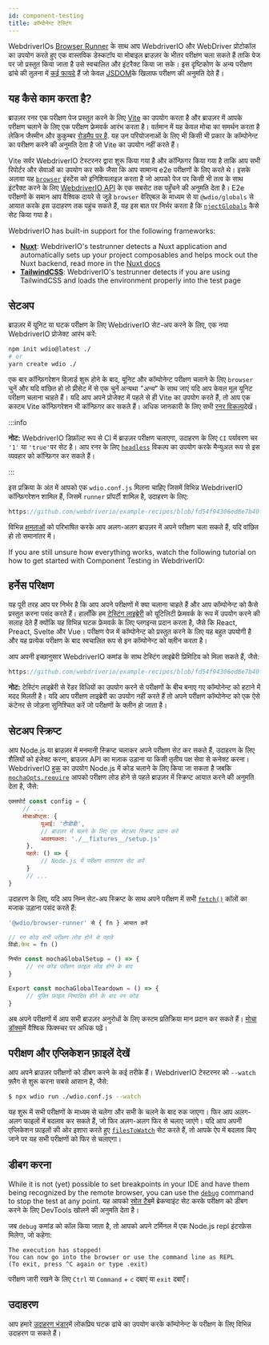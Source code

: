 ```yaml
---
id: component-testing
title: कॉम्पोनेन्ट टेस्टिंग
---
```


WebdriverIOs [Browser Runner](/docs/runner#browser-runner) के साथ आप WebdriverIO और WebDriver प्रोटोकॉल का उपयोग करते हुए एक वास्तविक डेस्कटॉप या मोबाइल ब्राउज़र के भीतर परीक्षण चला सकते हैं ताकि पेज पर जो प्रस्तुत किया जाता है उसे स्वचालित और इंटरैक्ट किया जा सके। इस दृष्टिकोण के अन्य परीक्षण ढांचे की तुलना में [कई फायदे](/docs/runner#browser-runner) हैं जो केवल [JSDOM](https://www.npmjs.com/package/jsdom)के खिलाफ परीक्षण की अनुमति देते हैं।

## यह कैसे काम करता है?

ब्राउज़र रनर एक परीक्षण पेज प्रस्तुत करने के लिए [Vite](https://vitejs.dev/) का उपयोग करता है और ब्राउज़र में आपके परीक्षण चलाने के लिए एक परीक्षण फ्रेमवर्क आरंभ करता है। वर्तमान में यह केवल मोचा का समर्थन करता है लेकिन जैस्मीन और कुकुम्बर [रोडमैप पर है](https://github.com/orgs/webdriverio/projects/1). यह उन परियोजनाओं के लिए भी किसी भी प्रकार के कॉम्पोनेन्ट का परीक्षण करने की अनुमति देता है जो Vite का उपयोग नहीं करते हैं।

Vite सर्वर WebdriverIO टेस्टरनर द्वारा शुरू किया गया है और कॉन्फ़िगर किया गया है ताकि आप सभी रिपोर्टर और सेवाओं का उपयोग कर सकें जैसा कि आप सामान्य e2e परीक्षणों के लिए करते थे। इसके अलावा यह [`browser`](/docs/api/browser) इंस्टेंस को इनिशियलाइज़ करता है जो आपको पेज पर किसी भी तत्व के साथ इंटरैक्ट करने के लिए [WebdriverIO API](/docs/api) के एक सबसेट तक पहुँचने की अनुमति देता है। E2e परीक्षणों के समान आप वैश्विक दायरे से जुड़े `browser` वेरिएबल के माध्यम से या `@wdio/globals` से आयात करके इस उदाहरण तक पहुंच सकते हैं, यह इस बात पर निर्भर करता है कि [`njectGlobals`](/docs/api/globals) कैसे सेट किया गया है।

WebdriverIO has built-in support for the following frameworks:

- [__Nuxt__](https://nuxt.com/): WebdriverIO's testrunner detects a Nuxt application and automatically sets up your project composables and helps mock out the Nuxt backend, read more in the [Nuxt docs](/docs/component-testing/vue#testing-vue-components-in-nuxt)
- [__TailwindCSS__](https://tailwindcss.com/): WebdriverIO's testrunner detects if you are using TailwindCSS and loads the environment properly into the test page

## सेटअप

ब्राउज़र में यूनिट या घटक परीक्षण के लिए WebdriverIO सेट-अप करने के लिए, एक नया WebdriverIO प्रोजेक्ट आरंभ करें:

```bash
npm init wdio@latest ./
# or
yarn create wdio ./
```

एक बार कॉन्फ़िगरेशन विज़ार्ड शुरू होने के बाद, यूनिट और कॉम्पोनेन्ट परीक्षण चलाने के लिए `browser` चुनें और यदि वांछित हो तो प्रीसेट में से एक चुनें अन्यथा _"अन्य"_ के साथ जाएं यदि आप केवल मूल यूनिट परीक्षण चलाना चाहते हैं। यदि आप अपने प्रोजेक्ट में पहले से ही Vite का उपयोग करते हैं, तो आप एक कस्टम Vite कॉन्फ़िगरेशन भी कॉन्फ़िगर कर सकते हैं। अधिक जानकारी के लिए सभी [रनर विकल्प](/docs/runner#runner-options)देखें।

:::info

__नोट:__ WebdriverIO डिफ़ॉल्ट रूप से CI में ब्राउज़र परीक्षण चलाएगा, उदाहरण के लिए `CI` पर्यावरण चर `'1'` या `'true'`पर सेट है। आप रनर के लिए [`headless`](/docs/runner#headless) विकल्प का उपयोग करके मैन्युअल रूप से इस व्यवहार को कॉन्फ़िगर कर सकते हैं।

:::

इस प्रक्रिया के अंत में आपको एक `wdio.conf.js` मिलना चाहिए जिसमें विभिन्न WebdriverIO कॉन्फ़िगरेशन शामिल हैं, जिसमें `runner` प्रॉपर्टी शामिल है, उदाहरण के लिए:

```ts reference useHTTPS runmeRepository="git@github.com:webdriverio/example-recipes.git" runmeFileToOpen="component-testing%2FREADME.md"
https://github.com/webdriverio/example-recipes/blob/fd54f94306ed8e7b40f967739164dfe4d6d76b41/wdio.comp.conf.js
```

विभिन्न [क्षमताओं](/docs/configuration#capabilities) को परिभाषित करके आप अलग-अलग ब्राउज़र में अपने परीक्षण चला सकते हैं, यदि वांछित हो तो समानांतर में।

If you are still unsure how everything works, watch the following tutorial on how to get started with Component Testing in WebdriverIO:

<LiteYouTubeEmbed id="5vp_3tGtnMc" title="Getting Started with Component Testing in WebdriverIO" />

## हर्नेस परिक्षण

यह पूरी तरह आप पर निर्भर है कि आप अपने परीक्षणों में क्या चलाना चाहते हैं और आप कॉम्पोनेन्ट को कैसे प्रस्तुत करना पसंद करते हैं। हालाँकि हम [टेस्टिंग लाइब्रेरी](https://testing-library.com/) को यूटिलिटी फ्रेमवर्क के रूप में उपयोग करने की सलाह देते हैं क्योंकि यह विभिन्न घटक फ्रेमवर्क के लिए प्लगइन्स प्रदान करता है, जैसे कि React, Preact, Svelte और Vue। परीक्षण पेज में कॉम्पोनेन्ट को प्रस्तुत करने के लिए यह बहुत उपयोगी है और यह प्रत्येक परीक्षण के बाद स्वचालित रूप से इन कॉम्पोनेन्ट को क्लीन करता है।

आप अपनी इच्छानुसार WebdriverIO कमांड के साथ टेस्टिंग लाइब्रेरी प्रिमिटिव को मिला सकते हैं, जैसे:

```js reference useHTTPS
https://github.com/webdriverio/example-recipes/blob/fd54f94306ed8e7b40f967739164dfe4d6d76b41/component-testing/svelte-example.js
```

__नोट:__ टेस्टिंग लाइब्रेरी से रेंडर विधियों का उपयोग करने से परीक्षणों के बीच बनाए गए कॉम्पोनेन्ट को हटाने में मदद मिलती है। यदि आप परीक्षण लाइब्रेरी का उपयोग नहीं करते हैं तो अपने परीक्षण कॉम्पोनेन्ट को एक ऐसे कंटेनर से जोड़ना सुनिश्चित करें जो परीक्षणों के क्लीन हो जाता है।

## सेटअप स्क्रिप्ट

आप Node.js या ब्राउज़र में मनमानी स्क्रिप्ट चलाकर अपने परीक्षण सेट कर सकते हैं, उदाहरण के लिए शैलियों को इंजेक्ट करना, ब्राउज़र API का मज़ाक उड़ाना या किसी तृतीय पक्ष सेवा से कनेक्ट करना। WebdriverIO [हुक](/docs/configuration#hooks) का उपयोग Node.js में कोड चलाने के लिए किया जा सकता है जबकि [`mochaOpts.require`](/docs/frameworks#require) आपको परीक्षण लोड होने से पहले ब्राउज़र में स्क्रिप्ट आयात करने की अनुमति देता है, जैसे:

```js wdio.conf.js
एक्सपोर्ट const config = {
    // ...
    मोचाऑप्ट्स: {
         यूआई: 'टीडीडी',
         // ब्राउज़र में चलने के लिए एक सेटअप स्क्रिप्ट प्रदान करें
         आवश्यकता: './__fixtures__/setup.js'
     },
     पहले: () => {
         // Node.js में परीक्षण वातावरण सेट करें
     }
     // ...
}
```

उदाहरण के लिए, यदि आप निम्न सेट-अप स्क्रिप्ट के साथ अपने परीक्षण में सभी [`fetch()`](https://developer.mozilla.org/en-US/docs/Web/API/fetch) कॉलों का मजाक उड़ाना पसंद करते हैं:

```js ./fixtures/setup.js
'@wdio/browser-runner' से { fn } आयात करें

// रन कोड सभी परीक्षण लोड होने से पहले
विंडो.फ़ेच = fn ()

निर्यात const mochaGlobalSetup = () => {
     // रन कोड परीक्षण फ़ाइल लोड होने के बाद
}

Export const mochaGlobalTeardown = () => {
     // युक्ति फ़ाइल निष्पादित होने के बाद रन कोड
}

```

अब अपने परीक्षणों में आप सभी ब्राउज़र अनुरोधों के लिए कस्टम प्रतिक्रिया मान प्रदान कर सकते हैं। [मोचा डॉक्स](https://mochajs.org/#global-fixtures)में वैश्विक फिक्स्चर पर अधिक पढ़ें।

## परीक्षण और एप्लिकेशन फ़ाइलें देखें

आप अपने ब्राउज़र परीक्षणों को डीबग करने के कई तरीके हैं। WebdriverIO टेस्टरनर को `--watch` फ़्लैग से शुरू करना सबसे आसान है, जैसे:

```sh
$ npx wdio run ./wdio.conf.js --watch
```

यह शुरू में सभी परीक्षणों के माध्यम से चलेगा और सभी के चलने के बाद रुक जाएगा। फिर आप अलग-अलग फाइलों में बदलाव कर सकते हैं, जो फिर अलग-अलग फिर से चलाए जाएंगे। यदि आप अपनी एप्लिकेशन फ़ाइलों की ओर इशारा करते हुए [`filesToWatch`](/docs/configuration#filestowatch) सेट करते हैं, तो आपके ऐप में बदलाव किए जाने पर यह सभी परीक्षणों को फिर से चलाएगा।

## डीबग करना

While it is not (yet) possible to set breakpoints in your IDE and have them being recognized by the remote browser, you can use the [`debug`](/docs/api/browser/debug) command to stop the test at any point. यह आपको [स्रोत टैब](https://buddy.works/tutorials/debugging-javascript-efficiently-with-chrome-devtools)में ब्रेकप्वाइंट सेट करके परीक्षण को डीबग करने के लिए DevTools खोलने की अनुमति देता है।

जब `debug` कमांड को कॉल किया जाता है, तो आपको अपने टर्मिनल में एक Node.js repl इंटरफ़ेस मिलेगा, जो कहेगा:

```
The execution has stopped!
You can now go into the browser or use the command line as REPL
(To exit, press ^C again or type .exit)
```

परीक्षण जारी रखने के लिए `Ctrl` या `Command` + `c` दबाएं या `exit` दबाएँ।

## उदाहरण

आप हमारे [उदाहरण भंडार](https://github.com/webdriverio/component-testing-examples)में लोकप्रिय घटक ढांचे का उपयोग करके कॉम्पोनेन्ट के परीक्षण के लिए विभिन्न उदाहरण पा सकते हैं।
